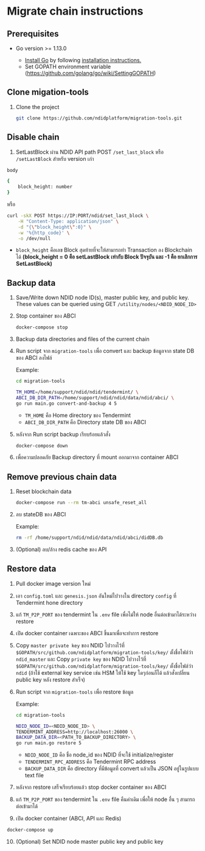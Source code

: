 # Migrate chain instructions

## Prerequisites

- Go version >= 1.13.0

  - [Install Go](https://golang.org/dl/) by following [installation instructions.](https://golang.org/doc/install)
  - Set GOPATH environment variable (https://github.com/golang/go/wiki/SettingGOPATH)

## Clone migation-tools

1. Clone the project

   ```sh
   git clone https://github.com/ndidplatform/migration-tools.git
   ```

## Disable chain

1. SetLastBlock ผ่าน NDID API path POST `/set_last_block` หรือ `/setLastBlock` สำหรับ version เก่า

```sh
body

{
    block_height: number
}
```

หรือ

```sh
curl -skX POST https://IP:PORT/ndid/set_last_block \
    -H "Content-Type: application/json" \
    -d "{\"block_height\":0}" \
    -w '%{http_code}' \
    -o /dev/null
```

- `block_height` คือเลข Block สุดท้ายที่จะให้สามารถทำ Transaction ลง Blockchain ได้ **(block_height = 0 คือ setLastBlock เท่ากับ Block ปัจจุบัน และ -1 คือ ยกเลิกการ SetLastBlock)**

## Backup data

1. Save/Write down NDID node ID(s), master public key, and public key. These values can be queried using GET `/utility/nodes/<NDID_NODE_ID>`

2. Stop container ของ ABCI

   ```sh
   docker-compose stop
   ```

3. Backup data directories and files of the current chain

4. Run script จาก `migration-tools` เพื่อ convert และ backup ข้อมูลจาก state DB ของ ABCI ลงไฟล์

   Example:

   ```sh
   cd migration-tools

   TM_HOME=/home/support/ndid/ndid/tendermint/ \
   ABCI_DB_DIR_PATH=/home/support/ndid/ndid/data/ndid/abci/ \
   go run main.go convert-and-backup 4 5
   ```

   - `TM_HOME` คือ Home directory ของ Tendermint
   - `ABCI_DB_DIR_PATH` คือ Directory state DB ของ ABCI

5. หลังจาก Run script backup เรียบร้อยแล้วสั่ง

   ```sh
   docker-compose down
   ```

6. เพื่อความปลอดภัย Backup directory ที่ mount ออกมาจาก container ABCI

## Remove previous chain data

1. Reset blockchain data

   ```sh
   docker-compose run --rm tm-abci unsafe_reset_all
   ```

2. ลบ stateDB ของ ABCI

   Example:

   ```sh
   rm -rf /home/support/ndid/ndid/data/ndid/abci/didDB.db
   ```

3. (Optional) ลบ/ล้าง redis cache ของ API

## Restore data

1. Pull docker image version ใหม่

2. เอา `config.toml` และ `genesis.json` อันใหม่ไปวางใน directory `config` ที่ Tendermint hone directory

3. แก้ `TM_P2P_PORT` ของ tendermint ใน `.env` file เพื่อไม่ให้ node อื่นต่อเข้ามาได้ระหว่าง restore

4. เปิด docker container เฉพาะของ ABCI ขึ้นมาเพื่อจะทำการ restore

5. Copy `master private key` ของ NDID ไปวางไว้ที่ `$GOPATH/src/github.com/ndidplatform/migration-tools/key/` ตั้งชื่อไฟล์ว่า `ndid_master` และ Copy `private key` ของ NDID ไปวางไว้ที่ `$GOPATH/src/github.com/ndidplatform/migration-tools/key/` ตั้งชื่อไฟล์ว่า `ndid` (ถ้าใช้ external key service เช่น HSM ให้ใช้ key ใดๆก่อนก็ได้ แล้วสั่งเปลี่ยน public key หลัง restore สำเร็จ)

6. Run script จาก `migration-tools` เพื่อ restore ข้อมูล

   Example:

   ```sh
   cd migration-tools

   NDID_NODE_ID=<NDID_NODE_ID> \
   TENDERMINT_ADDRESS=http://localhost:26000 \
   BACKUP_DATA_DIR=<PATH_TO_BACKUP_DIRECTORY> \
   go run main.go restore 5
   ```

   - `NDID_NODE_ID` คือ ชื่อ node_id ของ NDID ที่จะใช้ initialize/register
   - `TENDERMINT_RPC_ADDRESS` คือ Tendermint RPC address
   - `BACKUP_DATA_DIR` คือ directory ที่มีข้อมูลที่ convert แล้วเป็น JSON อยู่ในรูปแบบ text file

7. หลังจาก restore เสร็จเรียบร้อยแล้ว stop docker container ของ ABCI

8. แก้ `TM_P2P_PORT` ของ tendermint ใน `.env` file คืนค่าเดิม เพื่อให้ node อื่น ๆ สามารถต่อเข้ามาได้

9. เปิด docker container (ABCI, API และ Redis)

```sh
docker-compose up
```

10. (Optional) Set NDID node master public key and public key

